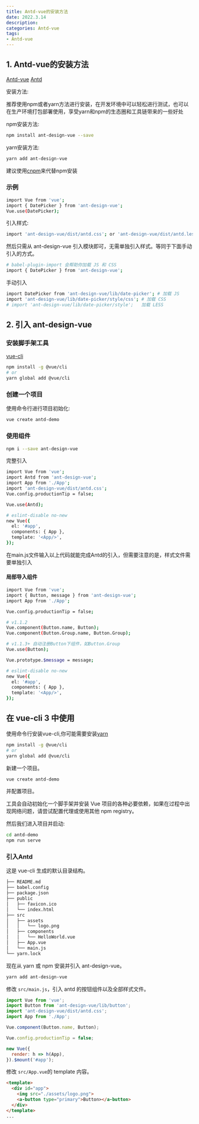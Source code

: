 ```yaml
---
title: Antd-vue的安装方法
date: 2022.3.14
description:  
categories: Antd-vue
tags:
- Antd-vue
---
```

<!-- more -->

##  1. Antd-vue的安装方法

[Antd-vue](https://www.antdv.com/docs/vue/introduce-cn/)
[Antd](https://ant.design/index-cn)


安装方法:

推荐使用npm或者yarn方法进行安装，在开发环境中可以轻松进行测试，也可以在生产环境打包部署使用，享受yarn和npm的生态圈和工具链带来的一些好处

npm安装方法:
```bash
npm install ant-design-vue --save
```

yarn安装方法:
```bash
yarn add ant-design-vue
```

建议使用[cnpm](https://github.com/cnpm/cnpm)来代替npm安装

### 示例

```bash
import Vue from 'vue';
import { DatePicker } from 'ant-design-vue';
Vue.use(DatePicker);
```

引入样式:
```bash
import 'ant-design-vue/dist/antd.css'; or 'ant-design-vue/dist/antd.less'
```

然后只需从 ant-design-vue 引入模块即可，无需单独引入样式。等同于下面手动引入的方式。

```bash
# babel-plugin-import 会帮助你加载 JS 和 CSS
import { DatePicker } from 'ant-design-vue';
```

手动引入

```bash
import DatePicker from 'ant-design-vue/lib/date-picker'; # 加载 JS
import 'ant-design-vue/lib/date-picker/style/css'; # 加载 CSS
# import 'ant-design-vue/lib/date-picker/style';   加载 LESS
```


## 2. 引入 ant-design-vue

### 安装脚手架工具

[vue-cli](https://github.com/vuejs/vue-cli)

```bash
npm install -g @vue/cli
# or 
yarn global add @vue/cli
```

### 创建一个项目

使用命令行进行项目初始化:
```bash
vue create antd-demo
```

### 使用组件
```bash
npm i --save ant-design-vue
```

完整引入
```bash
import Vue from 'vue';
import Antd from 'ant-design-vue';
import App from './App';
import 'ant-design-vue/dist/antd.css';
Vue.config.productionTip = false;

Vue.use(Antd);

# eslint-disable no-new
new Vue({
  el: '#app',
  components: { App },
  template: '<App/>',
});
```

在main.js文件输入以上代码就能完成Antd的引入，但需要注意的是，样式文件需要单独引入

#### 局部导入组件

```bash
import Vue from 'vue';
import { Button, message } from 'ant-design-vue';
import App from './App';

Vue.config.productionTip = false;

# v1.1.2 
Vue.component(Button.name, Button);
Vue.component(Button.Group.name, Button.Group);

# v1.1.3+ 自动注册Button下组件，如Button.Group 
Vue.use(Button);

Vue.prototype.$message = message;

# eslint-disable no-new 
new Vue({
  el: '#app',
  components: { App },
  template: '<App/>',
});
```

## 在 vue-cli 3 中使用
使用命令行安装vue-cli,你可能需要安装[yarn](https://yarn.bootcss.com/)

```bash
npm install -g @vue/cli
# or 
yarn global add @vue/cli
```

新建一个项目。
```bash
vue create antd-demo
```

并配置项目。

工具会自动初始化一个脚手架并安装 Vue 项目的各种必要依赖，如果在过程中出现网络问题，请尝试配置代理或使用其他 npm registry。

然后我们进入项目并启动:
```bash
cd antd-demo
npm run serve
```

### 引入Antd
这是 vue-cli 生成的默认目录结构。
```bash
├── README.md
├── babel.config
├── package.json
├── public
│   ├── favicon.ico
│   └── index.html
├── src
│   ├── assets
│   │   └── logo.png
│   ├── components
│   │   └── HelloWorld.vue
│   ├── App.vue
│   └── main.js
└── yarn.lock
```

现在从 yarn 或 npm 安装并引入 ant-design-vue。

```bash
yarn add ant-design-vue
```

修改 `src/main.js`，引入 antd 的按钮组件以及全部样式文件。
```js
import Vue from 'vue';
import Button from 'ant-design-vue/lib/button';
import 'ant-design-vue/dist/antd.css';
import App from './App';

Vue.component(Button.name, Button);

Vue.config.productionTip = false;

new Vue({
  render: h => h(App),
}).$mount('#app');
```

修改 `src/App.vue`的 template 内容。
```html
<template>
  <div id="app">
    <img src="./assets/logo.png">
    <a-button type="primary">Button></a-button>
  </div>
</template>
...
```